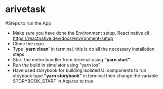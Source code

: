 # arivetask


#Steps to run the App

- Make sure you have done the Environment setup, React native cli https://reactnative.dev/docs/environment-setup
- Clone the repo
- Type '**yarn clean**' in terminal, this is do all the necessary installation steps
- Start the metro bundler from terminal using **"yarn start"**
- Run the build in simulator using "yarn ios"
- Have used storybook for building isolated UI components to run stoybook type **"yarn storybook"** in terminal then change the variable STORYBOOK_START in App.tsx to true
